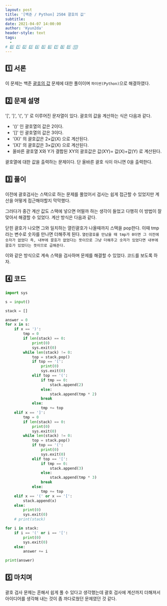 ```yaml
---
layout: post
title: '[백준 / Python] 2504 괄호의 값'
subtitle:
date: 2021-04-07 14:00:00
author: 'Kyun2da'
header-style: text
tags:
  -
# 0️⃣ 1️⃣ 2️⃣ 3️⃣ 4️⃣ 5️⃣ 6️⃣ 7️⃣ 8️⃣ 9️⃣ 🔟
---
```


## 1️⃣ 서론

이 문제는 백준 [괄호의 값](https://www.acmicpc.net/problem/2504) 문제에 대한 풀이이며 `파이썬(Python)`으로 해결하였다.

## 2️⃣ 문제 설명

'[', ']', '(', ')' 로 이루어진 문자열이 있다. 괄호의 값을 계산하는 식은 다음과 같다.

- '()' 인 괄호열의 값은 2이다.
- '[]' 인 괄호열의 값은 3이다.
- '(X)' 의 괄호값은 2×값(X) 으로 계산된다.
- '[X]' 의 괄호값은 3×값(X) 으로 계산된다.
- 올바른 괄호열 X와 Y가 결합된 XY의 괄호값은 값(XY)= 값(X)+값(Y) 로 계산된다.

괄호열에 대한 값을 출력하는 문제이다. 단 올바른 괄호 식이 아니면 0을 출력한다.

## 3️⃣ 풀이

이전에 괄호검사는 스택으로 하는 문제를 풀었어서 검사는 쉽게 접근할 수 있었지만 계산을 어떻게 접근해야할지 막막했다.

그러다가 중간 계산 값도 스택에 넣으면 어떨까 하는 생각이 들었고 다행히 이 방법이 잘 맞아서 해결할 수 있었다. 계산 방식은 다음과 같다.

닫힌 괄호가 나오면 그와 일치하는 열린괄호가 나올때까지 스택을 pop한다. 이때 tmp라는 변수로 숫자를 만나면 더해주게 된다. `열린괄호를 만났을 때 tmp가 0이면 그 이전에 숫자가 없었다 즉, 내부에 괄호가 없었다는 뜻이므로 그냥 더해주고 숫자가 있었다면 내부에 괄호가 있었다는 뜻이므로 곱해준다.`

이와 같은 방식으로 계속 스택을 검사하며 문제를 해결할 수 있었다. 코드를 보도록 하자.

## 4️⃣ 코드

```python
import sys

s = input()

stack = []

answer = 0
for x in s:
    if x == ')':
        tmp = 0
        if len(stack) == 0:
            print(0)
            sys.exit(0)
        while len(stack) != 0:
            top = stack.pop()
            if top == '[':
                print(0)
                sys.exit(0)
            elif top == '(':
                if tmp == 0:
                    stack.append(2)
                else:
                    stack.append(tmp * 2)
                break
            else:
                tmp += top
    elif x == ']':
        tmp = 0
        if len(stack) == 0:
            print(0)
            sys.exit(0)
        while len(stack) != 0:
            top = stack.pop()
            if top == '(':
                print(0)
                sys.exit(0)
            elif top == '[':
                if tmp == 0:
                    stack.append(3)
                else:
                    stack.append(tmp * 3)
                break
            else:
                tmp += top
    elif x == '(' or x == '[':
        stack.append(x)
    else:
        print(0)
        sys.exit(0)
    # print(stack)

for i in stack:
    if i == '(' or i == '[':
        print(0)
        sys.exit(0)
    else:
        answer += i

print(answer)
```

## 5️⃣ 마치며

괄호 검사 문제는 흔해서 쉽게 풀 수 있다고 생각했는데 괄호 검사에 계산까지 더해져서 아이디어를 생각해 내는 것이 좀 까다로웠던 문제였던 것 같다.
